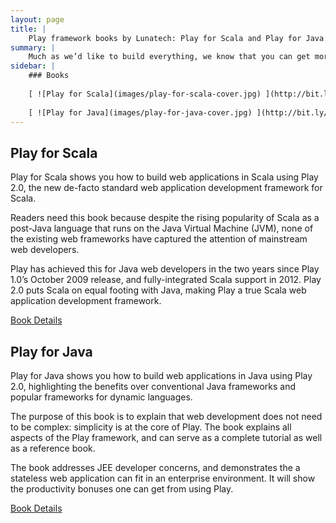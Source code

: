 ```yaml
---
layout: page
title: |
    Play framework books by Lunatech: Play for Scala and Play for Java
summary: |
    Much as we’d like to build everything, we know that you can get more done if you help other people to do it for themselves. Knowledge transfer isn’t just about working with our customer’s developers and training them: we also write. Lunatech staff are currently using their Play Framework expertise to produce two books about Play 2 for Manning Publications, in addition to their active contributions to the open-source project.
sidebar: |
    ### Books
    
    [ ![Play for Scala](images/play-for-scala-cover.jpg) ](http://bit.ly/playscala)
    
    [ ![Play for Java](images/play-for-java-cover.jpg) ](http://bit.ly/playjava)
---
```


## Play for Scala

Play for Scala shows you how to build web applications in Scala using Play 2.0, the new de-facto standard web application development framework for Scala.

Readers need this book because despite the rising popularity of Scala as a post-Java language that runs on the Java Virtual Machine (JVM), none of the existing web frameworks have captured the attention of mainstream web developers.

Play has achieved this for Java web developers in the two years since Play 1.0’s October 2009 release, and fully-integrated Scala support in 2012. Play 2.0 puts Scala on equal footing with Java, making Play a true Scala web application development framework.

[Book Details](http://bit.ly/playscala)


## Play for Java

Play for Java shows you how to build web applications in Java using Play 2.0, highlighting the benefits over conventional Java frameworks and popular frameworks for dynamic languages.

The purpose of this book is to explain that web development does not need to be complex: simplicity is at the core of Play. The book explains all aspects of the Play framework, and can serve as a complete tutorial as well as a reference book.

The book addresses JEE developer concerns, and demonstrates the a stateless web application can fit in an enterprise environment. It will show the productivity bonuses one can get from using Play.

[Book Details](http://bit.ly/playjava)